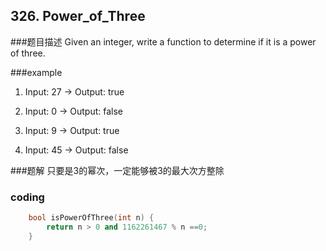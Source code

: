 ## 326. Power_of_Three

###题目描述
Given an integer, write a function to determine if it is a power of three.

###example 
1. Input: 27  -> Output: true

2. Input: 0 -> Output: false

3. Input: 9 -> Output: true

4. Input: 45 -> Output: false

###题解
只要是3的幂次，一定能够被3的最大次方整除

### coding
```cpp
    bool isPowerOfThree(int n) {
        return n > 0 and 1162261467 % n ==0;
    }
```